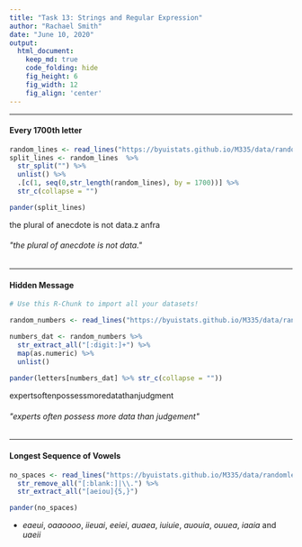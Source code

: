 ```yaml
---
title: "Task 13: Strings and Regular Expression"
author: "Rachael Smith"
date: "June 10, 2020"
output:
  html_document:  
    keep_md: true
    code_folding: hide
    fig_height: 6
    fig_width: 12
    fig_align: 'center'
---
```




-----




#### Every 1700th letter


```r
random_lines <- read_lines("https://byuistats.github.io/M335/data/randomletters.txt")
split_lines <- random_lines  %>% 
  str_split("") %>% 
  unlist() %>% 
  .[c(1, seq(0,str_length(random_lines), by = 1700))] %>% 
  str_c(collapse = "")

pander(split_lines)
```

the plural of anecdote is not data.z anfra

###### "the plural of anecdote is not data."

-----

#### Hidden Message


```r
# Use this R-Chunk to import all your datasets!

random_numbers <- read_lines("https://byuistats.github.io/M335/data/randomletters_wnumbers.txt")

numbers_dat <- random_numbers %>%
  str_extract_all("[:digit:]+") %>% 
  map(as.numeric) %>%
  unlist() 
  
pander(letters[numbers_dat] %>% str_c(collapse = ""))
```

expertsoftenpossessmoredatathanjudgment

###### "experts often possess more data than judgement"

-----

#### Longest Sequence of Vowels


```r
no_spaces <- read_lines("https://byuistats.github.io/M335/data/randomletters.txt") %>% 
  str_remove_all("[:blank:]|\\.") %>%  
  str_extract_all("[aeiou]{5,}") 

pander(no_spaces)
```



  * _eaeui_, _oaaoooo_, _iieuai_, _eeiei_, _auaea_, _iuiuie_, _auouia_, _ouuea_, _iaaia_ and _uaeii_

<!-- end of list -->

